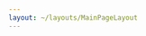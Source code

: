 ```yaml
---
layout: ~/layouts/MainPageLayout
---
```


<template v-slot:title>

## Secret Contributors

</template>

<slim-column>

<grid columns="4" class="logos-grid">

<grid-item name="Secret Foundation" tag="" tagTwo="" to="https://learn.scrt.network/foundation.html" src="contributors/image1.png">

</grid-item>

<grid-item name="Secret Nodes" tag="validator" tagTwo="developer" to="https://secretnodes.org/#/" src="contributors/image2.png">

</grid-item>

<grid-item name="Enigma" tag="developer" tagTwo="" to="https://www.enigma.co/" src="contributors/image3.png">

</grid-item>

<grid-item name="Chain of Secrets" tag="validator" tagTwo="developer" to="https://chainofsecrets.org/" src="contributors/image4.png">

</grid-item>

<grid-item name="Mathwallet" tag="wallet" tagTwo="validator" to="http://mathwallet.org/" src="contributors/image5.png">

</grid-item>

<grid-item name="Outlier" tag="fund" tagTwo="validator" to="https://outlierventures.io" src="contributors/image6.png">

</grid-item>

<grid-item name="Dokia Capital" tag="validator" tagTwo="" to="https://dokia.capital/" src="contributors/image7.png">

</grid-item>

<grid-item name="Citadel.one" tag="validator" tagTwo="" to="https://citadel.one" src="contributors/image8.png">

</grid-item>

<grid-item name="Fenbushi" tag="fund" tagTwo="" to="https://fenbushi.vc" src="contributors/image9.png">

</grid-item>

<grid-item name="Hashed" tag="fund" tagTwo="" to="https://hashed.com" src="contributors/image10.png">

</grid-item>

<grid-item name="B-Harvest" tag="validator" tagTwo="" to="https://bharvest.io" src="contributors/image11.png">

</grid-item>

<grid-item name="Chorus One" tag="validator" tagTwo="" to="https://chorus.one" src="contributors/image12.png">

</grid-item>

</grid>

</slim-column>

<slim-column class="back-to">

<back-button tag="Back to Ecosystem" to="/ecosystem/overview">

</back-button>

</slim-column>

<style lang="scss">
.logos-grid {
    @include respond-to("medium and down") {
        grid-template-columns: repeat(3, 1fr) !important;
    }
}
.back-to {
    width: auto;
    text-align: center;
    .back-button {
      display: inline-block;
      margin: 0 auto;
    }
    @include respond-to("medium and down") {
        width: 100%;
        .back-button {
            margin: unset;
            display: unset;
        }
    }
}
</style>